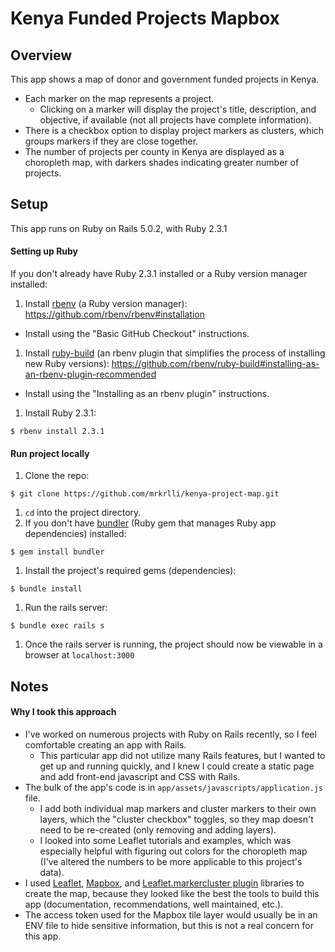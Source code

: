 # Kenya Funded Projects Mapbox

## Overview
This app shows a map of donor and government funded projects in Kenya.

- Each marker on the map represents a project.
  - Clicking on a marker will display the project's title, description, and objective, if available (not all projects have complete information).
- There is a checkbox option to display project markers as clusters, which groups markers if they are close together.
- The number of projects per county in Kenya are displayed as a choropleth map, with darkers shades indicating greater number of projects.

## Setup
This app runs on Ruby on Rails 5.0.2, with Ruby 2.3.1

#### Setting up Ruby
If you don't already have Ruby 2.3.1 installed or a Ruby version manager installed:
1. Install [rbenv](https://github.com/rbenv/rbenv) (a Ruby version manager): https://github.com/rbenv/rbenv#installation
  - Install using the "Basic GitHub Checkout" instructions.
1. Install [ruby-build](https://github.com/rbenv/ruby-build#readme) (an rbenv plugin that simplifies the process of installing new Ruby versions): https://github.com/rbenv/ruby-build#installing-as-an-rbenv-plugin-recommended
  - Install using the "Installing as an rbenv plugin" instructions.
1. Install Ruby 2.3.1:
```
$ rbenv install 2.3.1
```

#### Run project locally
1. Clone the repo:
```
$ git clone https://github.com/mrkrlli/kenya-project-map.git
```
1. `cd` into the project directory.
1. If you don't have [bundler](http://bundler.io/) (Ruby gem that manages Ruby app dependencies) installed:
```
$ gem install bundler
```
1. Install the project's required gems (dependencies):
```
$ bundle install
```
1. Run the rails server:
```
$ bundle exec rails s
```
1. Once the rails server is running, the project should now be viewable in a browser at `localhost:3000`

## Notes

#### Why I took this approach
- I've worked on numerous projects with Ruby on Rails recently, so I feel comfortable creating an app with Rails.
  - This particular app did not utilize many Rails features, but I wanted to get up and running quickly, and I knew I could create a static page and add front-end javascript and CSS with Rails.
- The bulk of the app's code is in `app/assets/javascripts/application.js` file.
  - I add both individual map markers and cluster markers to their own layers, which the "cluster checkbox" toggles, so they map doesn't need to be re-created (only removing and adding layers).
  - I looked into some Leaflet tutorials and examples, which was especially helpful with figuring out colors for the choropleth map (I've altered the numbers to be more applicable to this project's data).
- I used [Leaflet](https://github.com/Leaflet/Leaflet), [Mapbox](https://www.mapbox.com/), and [Leaflet.markercluster plugin](https://github.com/Leaflet/Leaflet.markercluster) libraries to create the map, because they looked like the best the tools to build this app (documentation, recommendations, well maintained, etc.).
- The access token used for the Mapbox tile layer would usually be in an ENV file to hide sensitive information, but this is not a real concern for this app.
